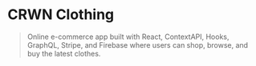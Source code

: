 # CRWN Clothing

> Online e-commerce app built with React, ContextAPI, Hooks, GraphQL, Stripe, and Firebase where users can shop, browse, and buy the latest clothes.
